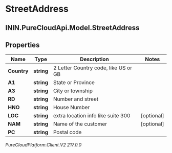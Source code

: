 # StreetAddress

## ININ.PureCloudApi.Model.StreetAddress

## Properties

|Name | Type | Description | Notes|
|------------ | ------------- | ------------- | -------------|
| **Country** | **string** | 2 Letter Country code, like US or GB | |
| **A1** | **string** | State or Province | |
| **A3** | **string** | City or township | |
| **RD** | **string** | Number and street | |
| **HNO** | **string** | House Number | |
| **LOC** | **string** | extra location info like suite 300 | [optional] |
| **NAM** | **string** | Name of the customer | [optional] |
| **PC** | **string** | Postal code | |



_PureCloudPlatform.Client.V2 217.0.0_
